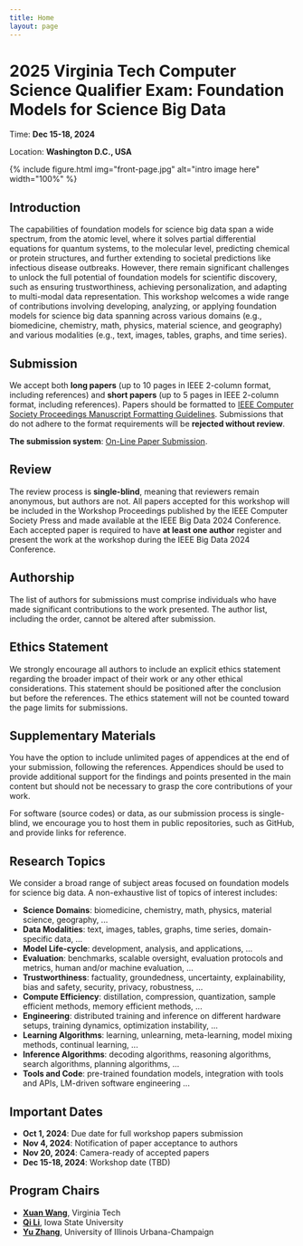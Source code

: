 ```yaml
---
title: Home
layout: page
---
```


# 2025 Virginia Tech Computer Science Qualifier Exam: Foundation Models for Science Big Data

Time: **Dec 15-18, 2024**

Location: **Washington D.C., USA**

{% include figure.html img="front-page.jpg" alt="intro image here" width="100%" %}

## Introduction
The capabilities of foundation models for science big data span a wide spectrum, from the atomic level, where it solves partial differential equations for quantum systems, to the molecular level, predicting chemical or protein structures, and further extending to societal predictions like infectious disease outbreaks. However, there remain significant challenges to unlock the full potential of foundation models for scientific discovery, such as ensuring trustworthiness, achieving personalization, and adapting to multi-modal data representation. This workshop welcomes a wide range of contributions involving developing, analyzing, or applying foundation models for science big data spanning across various domains (e.g., biomedicine, chemistry, math, physics, material science, and geography) and various modalities (e.g., text, images, tables, graphs, and time series).

## Submission
We accept both **long papers** (up to 10 pages in IEEE 2-column format, including references) and **short papers** (up to 5 pages in IEEE 2-column format, including references). Papers should be formatted to [IEEE Computer Society Proceedings Manuscript Formatting Guidelines](https://www.ieee.org/conferences/publishing/templates.html). Submissions that do not adhere to the format requirements will be **rejected without review**.

**The submission system**: [On-Line Paper Submission](https://wi-lab.com/cyberchair/2024/bigdata24/scripts/submit.php?subarea=S19&undisplay_detail=1&wh=/cyberchair/2024/bigdata24/scripts/ws_submit.php).

## Review
The review process is **single-blind**, meaning that reviewers remain anonymous, but authors are not. All papers accepted for this workshop will be included in the Workshop Proceedings published by the IEEE Computer Society Press and made available at the IEEE Big Data 2024 Conference. Each accepted paper is required to have **at least one author** register and present the work at the workshop during the IEEE Big Data 2024 Conference.

## Authorship
The list of authors for submissions must comprise individuals who have made significant contributions to the work presented. The author list, including the order, cannot be altered after submission.

## Ethics Statement
We strongly encourage all authors to include an explicit ethics statement regarding the broader impact of their work or any other ethical considerations. This statement should be positioned after the conclusion but before the references. The ethics statement will not be counted toward the page limits for submissions.

## Supplementary Materials
You have the option to include unlimited pages of appendices at the end of your submission, following the references. Appendices should be used to provide additional support for the findings and points presented in the main content but should not be necessary to grasp the core contributions of your work.

For software (source codes) or data, as our submission process is single-blind, we encourage you to host them in public repositories, such as GitHub, and provide links for reference.

## Research Topics
We consider a broad range of subject areas focused on foundation models for science big data. A non-exhaustive list of topics of interest includes:
- **Science Domains**: biomedicine, chemistry, math, physics, material science, geography, ...
- **Data Modalities**: text, images, tables, graphs, time series, domain-specific data, ...
- **Model Life-cycle**: development, analysis, and applications, ... 
- **Evaluation**: benchmarks, scalable oversight, evaluation protocols and metrics, human and/or machine evaluation, ...
- **Trustworthiness**: factuality, groundedness, uncertainty, explainability, bias and safety, security, privacy, robustness, ... 
- **Compute Efficiency**: distillation, compression, quantization, sample efficient methods, memory efficient methods, ... 
- **Engineering**: distributed training and inference on different hardware setups, training dynamics, optimization instability, ... 
- **Learning Algorithms**: learning, unlearning, meta-learning, model mixing methods, continual learning, ...
- **Inference Algorithms**: decoding algorithms, reasoning algorithms, search algorithms, planning algorithms, ...
- **Tools and Code**: pre-trained foundation models, integration with tools and APIs, LM-driven software engineering ...

## Important Dates
- **Oct 1, 2024**: Due date for full workshop papers submission 
- **Nov 4, 2024**: Notification of paper acceptance to authors
- **Nov 20, 2024**: Camera-ready of accepted papers
- **Dec 15-18, 2024**: Workshop date (TBD)

## Program Chairs
- **[Xuan Wang](https://xuanwang91.github.io/)**, Virginia Tech
- **[Qi Li](https://sites.google.com/iastate.edu/qili/home?authuser=0)**, Iowa State University
- **[Yu Zhang](https://yuzhimanhua.github.io/)**, University of Illinois Urbana-Champaign
  
